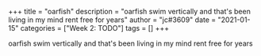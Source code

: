 +++
title = "oarfish"
description = "oarfish swim vertically and that's been living in my mind rent free for years"
author = "jc#3609"
date = "2021-01-15"
categories = ["Week 2: TODO"]
tags = []
+++

oarfish swim vertically and that's been living in my mind rent free for years
